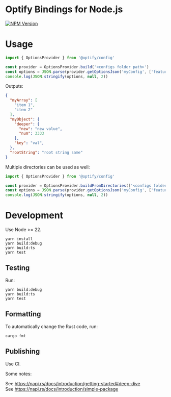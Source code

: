 # Optify Bindings for Node.js
[![NPM Version](https://img.shields.io/npm/v/%40optify%2Fconfig?color=bc3433)](https://www.npmjs.com/package/@optify/config)

# Usage

```TypeScript
import { OptionsProvider } from '@optify/config'

const provider = OptionsProvider.build('<configs folder path>')
const options = JSON.parse(provider.getOptionsJson('myConfig', ['feature_A', 'feature_B']))
console.log(JSON.stringify(options, null, 2))
```

Outputs:
```JSON
{
  "myArray": [
    "item 1",
    "item 2"
  ],
  "myObject": {
    "deeper": {
      "new": "new value",
      "num": 3333
    },
    "key": "val",
  },
  "rootString": "root string same"
}
```

Multiple directories can be used as well:

```TypeScript
import { OptionsProvider } from '@optify/config'

const provider = OptionsProvider.buildFromDirectories(['<configs folder path>', '<another folder path>'])
const options = JSON.parse(provider.getOptionsJson('myConfig', ['feature_A', 'feature_B']))
console.log(JSON.stringify(options, null, 2))
```

# Development

Use Node >= 22.

```Shell
yarn install
yarn build:debug
yarn build:ts
yarn test
```

## Testing

Run:
```shell
yarn build:debug
yarn build:ts
yarn test
```

## Formatting

To automatically change the Rust code, run:
```shell
cargo fmt
```

## Publishing

Use CI.

Some notes:

See https://napi.rs/docs/introduction/getting-started#deep-dive \
See https://napi.rs/docs/introduction/simple-package
